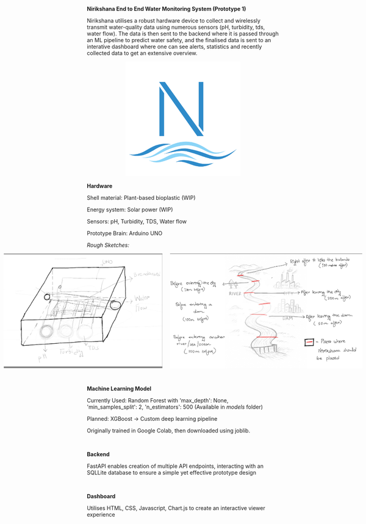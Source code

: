 **Nirikshana End to End Water Monitoring System (Prototype 1)**

Nirikshana utilises a robust hardware device to collect and wirelessly transmit water-quality data using numerous sensors (pH, turbidity, tds, water flow). 
The data is then sent to the backend where it is passed through an ML pipeline to predict water safety, and the finalised data is sent to an interative dashboard 
where one can see alerts, statistics and recently collected data to get an extensive overview. 

<p align="center">
  <img src="images/Nirikshana.png" alt="Nirikshana logo" height="300" width="auto" />
</p>


**Hardware**

Shell material: Plant-based bioplastic (WIP)

Energy system: Solar power (WIP)

Sensors: pH, Turbidity, TDS, Water flow

Prototype Brain: Arduino UNO

*Rough Sketches:*

<p style="display: flex; gap: 20px; justify-content: center;">
  <img src="images/hw_rough_sketch.jpeg" alt="Nirikshana hardware sketch" height="300" style="width: auto;" />
  <img src="images/unit_dist_sketch.jpeg" alt="Nirikshana distribution sketch" height="300" style="width: auto;" />
</p>

<br>

**Machine Learning Model**

Currently Used: Random Forest with 'max_depth': None, 'min_samples_split': 2, 'n_estimators': 500 (Available in *models* folder)

Planned: XGBoost -> Custom deep learning pipeline

Originally trained in Google Colab, then downloaded using joblib.

<br>

**Backend**

FastAPI enables creation of multiple API endpoints, interacting with an SQLLite database to ensure a simple yet effective prototype design

<br>

**Dashboard**

Utilises HTML, CSS, Javascript, Chart.js to create an interactive viewer experience

